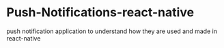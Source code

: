 # Push-Notifications-react-native
push notification application to understand how they are used and made in react-native
